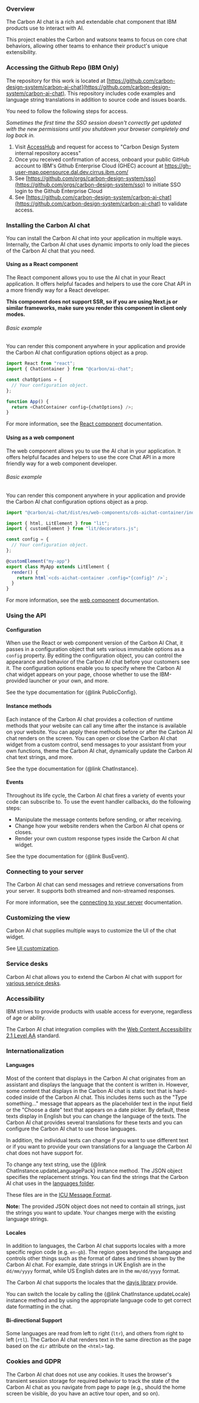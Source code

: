 ### Overview

The Carbon AI chat is a rich and extendable chat component that IBM products use to interact with AI.

This project enables the Carbon and watsonx teams to focus on core chat behaviors, allowing other teams to enhance their product's unique extensibility.

### Accessing the Github Repo (IBM Only)

The repository for this work is located at [https://github.com/carbon-design-system/carbon-ai-chat](https://github.com/carbon-design-system/carbon-ai-chat). This repository includes code examples and language string translations in addition to source code and issues boards.

You need to follow the following steps for access.

*Sometimes the first time the SSO session doesn't correctly get updated with the new permissions until you shutdown your browser completely and log back in.*

1. Visit [AccessHub](https://ibm-support.saviyntcloud.com/ECMv6/request/requestHome) and request for access to "Carbon Design System internal repository access"
2. Once you received confirmation of access, onboard your public GitHub account to IBM's Github Enterprise Cloud (GHEC) account at https://gh-user-map.opensource.dal.dev.cirrus.ibm.com/
3. See [https://github.com/orgs/carbon-design-system/sso](https://github.com/orgs/carbon-design-system/sso) to initiate SSO login to the Github Enterprise Cloud
4. See [https://github.com/carbon-design-system/carbon-ai-chat](https://github.com/carbon-design-system/carbon-ai-chat) to validate access.

### Installing the Carbon AI chat

You can install the Carbon AI chat into your application in multiple ways. Internally, the Carbon AI chat uses dynamic imports to only load the pieces of the Carbon AI chat that you need.

#### Using as a React component

The React component allows you to use the AI chat in your React application. It offers helpful facades and helpers to use the core Chat API in a more friendly way for a React developer.

**This component does not support SSR, so if you are using Next.js or similar frameworks, make sure you render this component in client only modes.**

###### Basic example

You can render this component anywhere in your application and provide the Carbon AI chat configuration options object as a prop.

```javascript
import React from "react";
import { ChatContainer } from "@carbon/ai-chat";

const chatOptions = {
  // Your configuration object.
};

function App() {
  return <ChatContainer config={chatOptions} />;
}
```

For more information, see the [React component](React.md) documentation.

#### Using as a web component

The web component allows you to use the AI chat in your application. It offers helpful facades and helpers to use the core Chat API in a more friendly way for a web component developer.

###### Basic example

You can render this component anywhere in your application and provide the Carbon AI chat configuration options object as a prop.

```typescript
import "@carbon/ai-chat/dist/es/web-components/cds-aichat-container/index.js";

import { html, LitElement } from "lit";
import { customElement } from "lit/decorators.js";

const config = {
  // Your configuration object.
};

@customElement("my-app")
export class MyApp extends LitElement {
  render() {
    return html`<cds-aichat-container .config="{config}" />`;
  }
}
```

For more information, see the [web component](WebComponent.md) documentation.

### Using the API

#### Configuration

When use the React or web component version of the Carbon AI Chat, it passes in a configuration object that sets various immutable options as a `config` property. By editing the configuration object, you can control the appearance and behavior of the Carbon AI chat before your customers see it. The configuration options enable you to specify where the Carbon AI chat widget appears on your page, choose whether to use the IBM-provided launcher or your own, and more.

See the type documentation for {@link PublicConfig}.

#### Instance methods

Each instance of the Carbon AI chat provides a collection of runtime methods that your website can call any time after the instance is available on your website. You can apply these methods before or after the Carbon AI chat renders on the screen. You can open or close the Carbon AI chat widget from a custom control, send messages to your assistant from your own functions, theme the Carbon AI chat, dynamically update the Carbon AI chat text strings, and more.

See the type documentation for {@link ChatInstance}.

#### Events

Throughout its life cycle, the Carbon AI chat fires a variety of events your code can subscribe to. To use the event handler callbacks, do the following steps:

- Manipulate the message contents before sending, or after receiving.
- Change how your website renders when the Carbon AI chat opens or closes.
- Render your own custom response types inside the Carbon AI chat widget.

See the type documentation for {@link BusEvent}.

### Connecting to your server

The Carbon AI chat can send messages and retrieve conversations from your server. It supports both streamed and non-streamed responses.

For more information, see the [connecting to your server](CustomServer.md) documentation.

### Customizing the view

Carbon AI chat supplies multiple ways to customize the UI of the chat widget.

See [UI customization](Customization.md).

### Service desks

Carbon AI chat allows you to extend the Carbon AI chat with support for [various service desks](CustomServiceDesks.md).

### Accessibility

IBM strives to provide products with usable access for everyone, regardless of age or ability.

The Carbon AI chat integration complies with the [Web Content Accessibility 2.1 Level AA](https://www.w3.org/WAI/standards-guidelines/wcag/new-in-21/) standard.

### Internationalization

#### Languages

Most of the content that displays in the Carbon AI chat originates from an assistant and displays the language that the content is written in. However, some content that displays in the Carbon AI chat is static text that is hard-coded inside of the Carbon AI chat. This includes items such as the "Type something..." message that appears as the placeholder text in the input field or the "Choose a date" text that appears on a date picker. By default, these texts display in English but you can change the language of the texts. The Carbon AI chat provides several translations for these texts and you can configure the Carbon AI chat to use those languages.

In addition, the individual texts can change if you want to use different text or if you want to provide your own translations for a language the Carbon AI chat does not have support for.

To change any text string, use the {@link ChatInstance.updateLanguagePack} instance method. The JSON object specifies the replacement strings. You can find the strings that the Carbon AI chat uses in the [languages folder](https://github.com/carbon-design-system/carbon-ai-chat/tree/main/packages/ai-chat/src/languages).

These files are in the [ICU Message Format](http://userguide.icu-project.org/formatparse/messages).

**Note:** The provided JSON object does not need to contain all strings, just the strings you want to update. Your changes merge with the existing language strings.

#### Locales

In addition to languages, the Carbon AI chat supports locales with a more specific region code (e.g. `en-gb`). The region goes beyond the language and controls other things such as the format of dates and times shown by the Carbon AI chat. For example, date strings in UK English are in the `dd/mm/yyyy` format, while US English dates are in the `mm/dd/yyyy` format.

The Carbon AI chat supports the locales that the [dayjs library](https://github.com/iamkun/dayjs/tree/dev/src/locale) provide.

You can switch the locale by calling the {@link ChatInstance.updateLocale} instance method and by using the appropriate language code to get correct date formatting in the chat.

#### Bi-directional Support

Some languages are read from left to right (`ltr`), and others from right to left (`rtl`). The Carbon AI chat renders text in the same direction as the page based on the `dir` attribute on the `<html>` tag.

### Cookies and GDPR

The Carbon AI chat does not use any cookies. It uses the browser's transient session storage for required behavior to track the state of the Carbon AI chat as you navigate from page to page (e.g., should the home screen be visible, do you have an active tour open, and so on).
